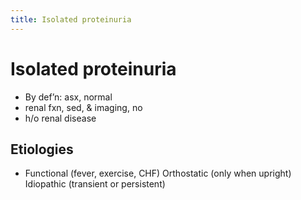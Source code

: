 ```yaml
---
title: Isolated proteinuria
---
```

# Isolated proteinuria

* By def’n: asx, normal
* renal fxn, sed, & imaging, no
* h/o renal disease
## Etiologies
* Functional (fever, exercise, CHF) Orthostatic (only when upright) Idiopathic (transient or persistent)

